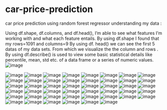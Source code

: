 # car-price-prediction
car price prediction using random forest regressor
understanding my data :


Using df.shape, df.columns, and df.head(), I’m able to see what features I’m working with and what each feature entails.
By using df.shape I found that my rows=1091 and columns=9
By using df. head() we can see the first 5 datas of my data sets.
From which we visualize the the column and rows .
By using df.describe() is used to view some basic statistical details like percentile, mean, std etc. of a data frame or a series of numeric values.
![image](https://user-images.githubusercontent.com/61103916/134635694-0c711ccd-6e15-45c3-9191-0b0a70c25767.png)


![image](https://user-images.githubusercontent.com/61103916/134635868-eff7c202-198a-4400-ad42-bcd6bc4d1205.png)
![image](https://user-images.githubusercontent.com/61103916/134635923-3bae9c18-8adf-421f-90d6-99a5fb02d3fe.png)
![image](https://user-images.githubusercontent.com/61103916/134636033-5d4e1e36-4691-46f4-af1e-7bbcfc96cab2.png)
![image](https://user-images.githubusercontent.com/61103916/134636100-f86bf9d4-a644-4527-a16c-b239b9ab222a.png)
![image](https://user-images.githubusercontent.com/61103916/134636152-a374cdc0-6181-4eac-9632-a6a7ed8363d0.png)
![image](https://user-images.githubusercontent.com/61103916/134636178-dc389d58-98b6-485a-9ecd-1d42b838b874.png)
![image](https://user-images.githubusercontent.com/61103916/134636201-469c133d-09b5-4409-9cbd-2cf292dec06c.png)
![image](https://user-images.githubusercontent.com/61103916/134636218-6d10a331-c683-4a92-8bf5-befb0c36104d.png)
![image](https://user-images.githubusercontent.com/61103916/134636246-64378153-8795-4ba8-b71a-a1aba93abda2.png)
![image](https://user-images.githubusercontent.com/61103916/134636259-78ea700d-4c52-47bb-bf36-3ca530acc351.png)
![image](https://user-images.githubusercontent.com/61103916/134636289-bf3aa084-affe-4bd9-a8e0-de9790dd15da.png)
![image](https://user-images.githubusercontent.com/61103916/134636311-364cd5d3-7b2c-4cb4-acef-d4fa6887cd54.png)
![image](https://user-images.githubusercontent.com/61103916/134636321-fcaee94c-e40e-4fc4-aae9-3c6b76250248.png)
![image](https://user-images.githubusercontent.com/61103916/134636334-add62af9-cbe3-4b36-8542-9ee7f28a6ad5.png)
![image](https://user-images.githubusercontent.com/61103916/134636342-409ee8af-f929-4c16-a2db-301d70734374.png)
![image](https://user-images.githubusercontent.com/61103916/134636355-d7fc02a0-5d07-47d7-8527-bee7f4253be0.png)
![image](https://user-images.githubusercontent.com/61103916/134636451-ea3dac3f-e06d-44d7-9e3a-fc88f2fbbd0a.png)
![image](https://user-images.githubusercontent.com/61103916/134636471-8cda99c9-fb1f-405a-996c-64c4df48bf7c.png)
![image](https://user-images.githubusercontent.com/61103916/134636489-f069d413-36b6-4d43-a731-94bc0def5660.png)
![image](https://user-images.githubusercontent.com/61103916/134636499-3d4e5c1f-8349-427d-9a38-b5531ba06a03.png)
![image](https://user-images.githubusercontent.com/61103916/134636519-997fd308-07f6-4a96-b17e-3eb1c2442343.png)
![image](https://user-images.githubusercontent.com/61103916/134636531-91a524eb-1265-41b5-88a7-33978bc78bc0.png)
![image](https://user-images.githubusercontent.com/61103916/134636550-6cde9095-31f6-4418-84e0-8a363fe6dbfe.png)
![image](https://user-images.githubusercontent.com/61103916/134636582-966cd667-4650-40a5-948a-f1366484f636.png)
![image](https://user-images.githubusercontent.com/61103916/134637055-223ee06f-9cd7-4eda-8455-11392f86c970.png)
![image](https://user-images.githubusercontent.com/61103916/134637076-92890108-c7ce-47d4-a915-fd6e9a58cb1e.png)
![image](https://user-images.githubusercontent.com/61103916/134637107-29152932-d188-4ef3-a451-dde03577fe5f.png)
![image](https://user-images.githubusercontent.com/61103916/134637129-7be93fc1-e936-4ca6-b6d7-816312f84d7c.png)
![image](https://user-images.githubusercontent.com/61103916/134637149-b60db2f9-b4b9-40f6-98d2-0aaeb79a6ca0.png)
![image](https://user-images.githubusercontent.com/61103916/134637180-77804e34-a4ac-486c-a3b3-2afc705d4b1c.png)
![image](https://user-images.githubusercontent.com/61103916/134637216-ef473dd6-d89a-477b-a2d1-6ce308c4dcf4.png)
![image](https://user-images.githubusercontent.com/61103916/134637233-90e8dc1c-0ac0-4d1e-bfb0-f01247ac80cd.png)
![image](https://user-images.githubusercontent.com/61103916/134637273-a17eefff-909f-4392-89e9-02faf0fed09e.png)
![image](https://user-images.githubusercontent.com/61103916/134637297-982badc3-2765-4609-995a-8240152bb62f.png)
![image](https://user-images.githubusercontent.com/61103916/134637325-18fe3040-ace1-46dd-86aa-a3517976c664.png)
![image](https://user-images.githubusercontent.com/61103916/134637338-1b2e5c6e-a51c-4f20-9df5-f9f07f0b5c39.png)
![image](https://user-images.githubusercontent.com/61103916/134637377-54382eb2-3f0b-4459-8eb0-e7e19e2f6332.png)
![image](https://user-images.githubusercontent.com/61103916/134637396-47799dfd-2379-4a09-96f1-cbbed15af8fc.png)
![image](https://user-images.githubusercontent.com/61103916/134637435-edbc7eb0-7205-43c4-8dcd-68e58c455f57.png)
![image](https://user-images.githubusercontent.com/61103916/134637466-1b98b1a5-e62d-4d11-8dc7-49f8c355cb87.png)
![image](https://user-images.githubusercontent.com/61103916/134637489-f1c4ae9e-c052-40e0-83b6-5b2c2fd27a20.png)
![image](https://user-images.githubusercontent.com/61103916/134637526-bcc14a17-3c9f-408b-b973-8943efeab197.png)
![image](https://user-images.githubusercontent.com/61103916/134637540-fc23918e-e243-4cb4-acde-070f85305dfa.png)
![image](https://user-images.githubusercontent.com/61103916/134637560-393548ae-91db-4bee-b2e9-38264f7e75dd.png)
![image](https://user-images.githubusercontent.com/61103916/134637567-3c5519b9-2d00-4bac-9e20-d278ba6c9267.png)
![image](https://user-images.githubusercontent.com/61103916/134637578-9e52e13b-123a-472c-8596-a77e1ed84566.png)

